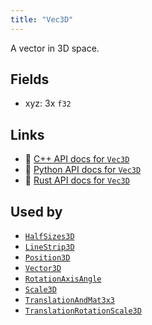 ```yaml
---
title: "Vec3D"
---
```


A vector in 3D space.

## Fields

* xyz: 3x `f32`

## Links
 * 🌊 [C++ API docs for `Vec3D`](https://ref.rerun.io/docs/cpp/stable/structrerun_1_1datatypes_1_1Vec3D.html)
 * 🐍 [Python API docs for `Vec3D`](https://ref.rerun.io/docs/python/stable/common/datatypes#rerun.datatypes.Vec3D)
 * 🦀 [Rust API docs for `Vec3D`](https://docs.rs/rerun/latest/rerun/datatypes/struct.Vec3D.html)


## Used by

* [`HalfSizes3D`](../components/half_sizes3d.md)
* [`LineStrip3D`](../components/line_strip3d.md)
* [`Position3D`](../components/position3d.md)
* [`Vector3D`](../components/vector3d.md)
* [`RotationAxisAngle`](../datatypes/rotation_axis_angle.md)
* [`Scale3D`](../datatypes/scale3d.md)
* [`TranslationAndMat3x3`](../datatypes/translation_and_mat3x3.md)
* [`TranslationRotationScale3D`](../datatypes/translation_rotation_scale3d.md)
